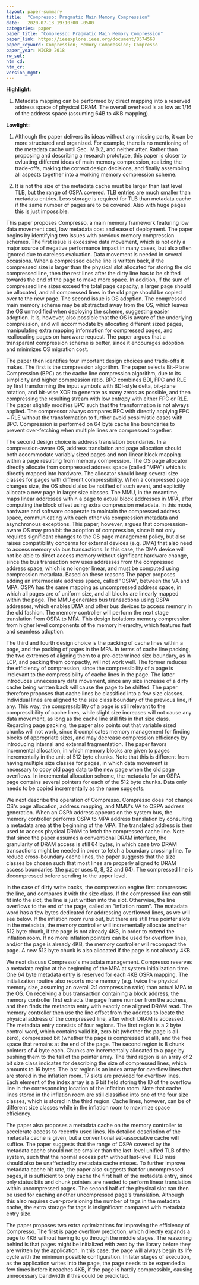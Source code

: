 ```yaml
---
layout: paper-summary
title:  "Compresso: Pragmatic Main Memory Compression"
date:   2020-07-13 19:10:00 -0500
categories: paper
paper_title: "Compresso: Pragmatic Main Memory Compression"
paper_link: https://ieeexplore.ieee.org/document/8574568
paper_keyword: Compression; Memory Compression; Compresso
paper_year: MICRO 2018
rw_set:
htm_cd:
htm_cr:
version_mgmt:
---
```


**Highlight:**

1. Metadata mapping can be performed by direct mapping into a reserved address space of physical DRAM. The overall overhead
   is as low as 1/16 of the address space (assuming 64B to 4KB mapping).

**Lowlight:**

1. Although the paper delivers its ideas without any missing parts, it can be more structured and organized. For example, 
   there is no mentioning of the metadata cache until Sec. IV.B.2, and neither after.
   Rather than proposing and describing a research prototype, this paper is closer to evluating different ideas of 
   main memory compression, realizing the trade-offs, making the correct design decisions, and finally assembling
   all aspects together into a working memory compression scheme.

2. It is not the size of the metadata cache must be larger than last level TLB, but the range of OSPA covered.
   TLB entries are much smaller than metadata entries. Less storage is required for TLB than metadata cache if the 
   same number of pages are to be covered.
   Also with huge pages this is just impossible.

This paper proposes Compresso, a main memory framework featuring low data movement cost, low metadata cost and ease of 
deployment. The paper begins by identifying two issues with previous memory compression schemes. The first issue is 
excessive data movement, which is not only a major source of negative performance impact in many cases, but also often ignored 
due to careless evaluation. Data movement is needed in several occasions. When a compressed cache line is written 
back, if the compressed size is larger than the physical slot allocated for storing the old compressed line, then 
the rest lines after the dirty line has to be shifted towards the end of the page to make more space. In addition, if
the sum of compressed line sizes exceed the total page capacity, a larger page should be allocated, and all compressed
lines in the old page should be copied over to the new page.
The second issue is OS adoption. The compressed main memory scheme may be abstracted away from the OS, which leaves
the OS unmodified when deploying the scheme, suggesting easier adoption. It is, however, also possible that the OS 
is aware of the underlying compression, and will accommodate by allocating different sized pages, manipulating extra mapping 
information for compressed pages, and reallocating pages on hardware request. The paper argues that a transparent compression
scheme is better, since it encourages adoption and minimizes OS migration cost.

The paper then identifies four important design choices and trade-offs it makes. The first is the compression algorithm.
The paper selects Bit-Plane Compression (BPC) as the cache line compression algorithm, due to its simplicity and higher
compression ratio. BPC combines BDI, FPC and RLE by first transforming the input symbols with BDI-style delta, bit-plane 
rotation, and bit-wise XOR to generate as many zeros as possible, and then compressing the resulting stream with low 
entropy with either FPC or RLE. The paper slightly modifies BPC such that the transformation is not always applied. The
compressor always compares BPC with directly applying FPC + RLE without the transformation to further avoid pessimistic
cases with BPC. Compression is performed on 64 byte cache line boundaries to prevent over-fetching when multiple lines
are compressed together.

The second design choice is address translation boundaries. In a compression-aware OS, address translation and page allocation
should both accommodate variably sized pages and non-linear block mapping within a page resulting from memory compression. 
The OS page allocator directly allocate from compressed address space (called "MPA") which is directly mapped into hardware.
The allocator should keep several size classes for pages with different compressibility. When a compressed page changes 
size, the OS should also be notified of such event, and explicitly allocate a new page in larger size classes.
The MMU, in the meantime, maps linear addresses within a page to actual block addresses in MPA, after computing the 
block offset using extra compression metadata. In this mode, hardware and software cooperate to maintain the compressed
address space, communicating with each other via compression metadata and asynchronous exceptions.
This paper, however, argues that compression-aware OS may prohibit the adoption of compression, since it not only
requires significant changes to the OS page management policy, but also raises compatibility concerns for external
devices (e.g. DMA) that also need to access memory via bus transactions. In this case, the DMA device will not be 
able to direct access memory without significant hardware change, since the bus transaction now uses addresses from the
compressed address space, which is no longer linear, and must be computed using compression metadata.
Based on these reasons The paper proposes adding an intermediate address space, called "OSPA", between the VA and MPA.
OSPA has the same mapping as uncompressed address space, in which all pages are of uniform size, and all blocks are linearly
mapped within the page. The MMU generates bus transactions using OSPA addresses, which enables DMA and other bus 
devices to access memory in the old fashion. The memory controller will perform the next stage translation from OSPA
to MPA. This design isolations memory compression from higher level components of the memory hierarchy, which features
fast and seamless adoption.

The third and fourth design choice is the packing of cache lines within a page, and the packing of pages in the MPA. 
In terms of cache line packing, the two extremes of aligning them to a pre-determined size boundary, as in LCP, and 
packing them compactly, will not work well. The former reduces the efficiency of compression, since the compressibility
of a page is irrelevant to the compressibility of cache lines in the page. The latter introduces unnecessary data movement,
since any size increase of a dirty cache being written back will cause the page to be shifted. 
The paper therefore proposes that cache lines be classified into a few size classes. Individual lines are aligned to the 
size class boundary of the previous line, if any. This way, the compressibility of a page is still relevant to the
compressibility of cache lines, while slight size increases will not cause any data movement, as long as the cache line
still fits in that size class.
Regarding page packing, the paper also points out that variable sized chunks will not work, since it complicates
memory management for finding blocks of appropriate sizes, and may decrease compression efficiency by introducing internal
and external fragmentation. The paper favors incremental allocation, in which memory blocks are given to pages
incrementally in the unit of 512 byte chunks. Note that this is different from having multiple size classes for pages,
in which data movement is necessary to copy old page data to the new page when the old page overflows.
In incremental allocation scheme, the metadata for an OSPA page contains several pointers for each of the 512 byte chunks.
Data only needs to be copied incrementally as the name suggests.

We next describe the operation of Compresso. Compresso does not change OS's page allocation, address mapping, and MMU's
VA to OSPA address generation. When an OSPA address appears on the system bus, the memory controller performs OSPA to MPA
address translation by consulting a metadata area at the beginning of the MPA. 
The translated address is then used to access physical DRAM to fetch the compressed cache line. Note that since the 
paper assumes a conventional DRAM interface, the granularity of DRAM access is still 64 bytes, in which case two 
DRAM transactions might be needed in order to fetch a boundary crossing line. To reduce cross-boundary cache lines,
the paper suggests that the size classes be chosen such that most lines are properly aligned to DRAM access boundaries
(the paper uses 0, 8, 32 and 64).
The compressed line is decompressed before sending to the upper level.

In the case of dirty write backs, the compression engine first compresses the line, and compares it with the size class.
If the compressed line can still fit into the slot, the line is just written into the slot. Otherwise, the line overflows
to the end of the page, called an "inflation room". The matadata word has a few bytes dedicated for addressing overflowed
lines, as we will see below. If the inflation room runs out, but there are still free pointer slots in the metadata, the 
memory controller will incrementally allocate another 512 byte chunk, if the page is not already 4KB, in order to extend
the inflation room. If no more inflation pointers can be used for overflow lines, and/or the page is already 4KB, the 
memory controller will recompact the page. A new 512 byte chunk is also allocated if the page is not already 4KB.

We next discuss Compresso's metadata management. Compresso reserves a metadata region at the beginning of the MPA at
system initialization time. One 64 byte metadata entry is reserved for each 4KB OSPA mapping. The initialization routine 
also reports more memory (e.g. twice the physical memory size, assuming an overall 2:1 compression ratio) than actual 
MPA to the OS. On receiving a bus transaction containing a block address, the memory controller first extracts the page
frame number from the address, and then finds the metadata entry with exactly one aligned DRAM read. The memory controller
then use the line offset from the address to locate the physical address of the compressed line, after which DRAM
is accessed. 
The metadata entry consists of four regions. The first region is a 2 byte control word, which contains valid bit, 
zero bit (whether the page is all-zero), compressed bit (whether the page is compressed at all), and the free space
that remains at the end of the page. The second region is 8 chunk pointers of 4 byte each. Chunks are incrementally
allocated to a page by pushing them to the tail of the pointer array. The third region is an array of 2 bit size class
indicates for describing the size of compressed lines, which amounts to 16 bytes. The last region is an index array for
overflow lines that are stored in the inflation room. 17 slots are provided for overflow lines. Each element of the 
index array is a 6 bit field storing the ID of the overflow line in the corresponding location of the inflation room.
Note that cache lines stored in the inflation room are still classified into one of the four size classes, which is 
stored in the third region. Cache lines, however, can be of different size classes while in the inflation room to
maximize space efficiency.

The paper also proposes a metadata cache on the memory controller to accelerate access to recently used lines. No
detailed description of the metadata cache is given, but a conventional set-associative cache will suffice. The paper
suggests that the range of OSPA covered by the metadata cache should not be smaller than the last-level unified TLB of 
the system, such that the normal access path without last-level TLB miss should also be unaffected by metadata cache 
misses.
To further improve metadata cache hit rate, the paper also suggests that for uncompressed pages, it is sufficient to
only cache the first half of the metadata entry, since only status bits and chunk pointers are needed to perform linear
translation within uncompressed pages. 
The second half of the physical slot can then be used for caching another uncompressed page's translation.
Although this also requires over-provisioning the number of tags in the metadata cache, the extra storage for tags
is insignificant compared with metadata entry size.

The paper proposes two extra optimizations for improving the efficiency of Compresso. The first is page overflow prediction,
which directly expands a page to 4KB without having to go through the middle stages. The reasoning behind is that pages
might be initialized with zero by the library before they are written by the application. In this case, the page will
always begin its life cycle with the minimum possible configuration. In later stages of execution, as the application
writes into the page, the page needs to be expended a few times before it reaches 4KB, if the page is hardly compressible,
causing unnecessary bandwidth if this could be predicted. 
